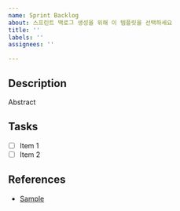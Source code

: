```yaml
---
name: Sprint Backlog
about: 스프린트 백로그 생성을 위해 이 템플릿을 선택하세요
title: ''
labels: ''
assignees: ''

---
```


## Description
Abstract

## Tasks

- [ ] Item 1
- [ ] Item 2

## References
- [Sample](http://google.com)
